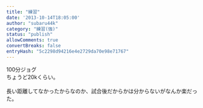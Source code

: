 ```yaml
---
title: "練習"
date: '2013-10-14T18:05:00'
author: "subaru44k"
category: "練習(強)"
status: "publish"
allowComments: true
convertBreaks: false
entryHash: "5c2298d94216e4e2729da70e98e71767"
---
```

100分ジョグ<br>
ちょうど20kくらい。<br>
<br>
長い距離してなかったからなのか、試合後だからかは分からないがなんか楽だった。
